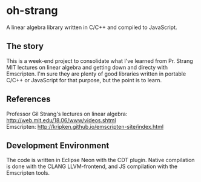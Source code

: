 # oh-strang
A linear algebra library written in C/C++ and compiled to JavaScript.

## The story
This is a  week-end project to consolidate what I've learned from Pr. Strang MIT lectures on linear algebra and getting down and directy with Emscripten.
I'm sure they are plenty of good libraries written in portable C/C++ or JavaScript for that purpose, but the point is to learn.

## References
Professor Gil Strang's lectures on linear algebra:
http://web.mit.edu/18.06/www/videos.shtml  
Emscripten:
http://kripken.github.io/emscripten-site/index.html

## Development Environment
The code is written in Eclipse Neon with the CDT plugin.
Native compilation is done with the CLANG LLVM-frontend, and JS compilation with the Emscripten tools.
